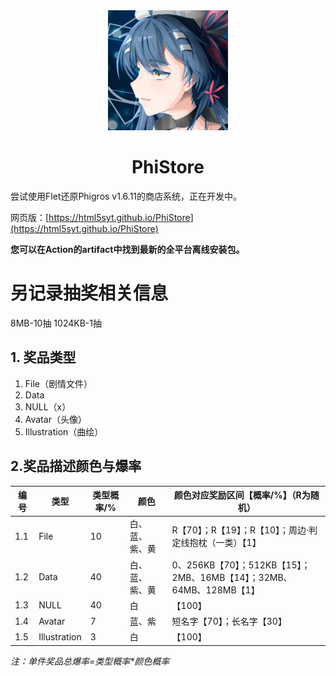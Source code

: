 <div align=center>
<img src="https://github.com/html5syt/PhiStore/blob/master/src/assets/icon.png" >
</div>
<h1 align="center">PhiStore</h1>

尝试使用Flet还原Phigros v1.6.11的商店系统，正在开发中。

网页版：[https://html5syt.github.io/PhiStore](https://html5syt.github.io/PhiStore)

**您可以在Action的artifact中找到最新的全平台离线安装包。**

# 另记录抽奖相关信息

8MB-10抽
1024KB-1抽

## 1. 奖品类型

1. File（剧情文件）
2. Data
3. NULL（x）
4. Avatar（头像）
5. Illustration（曲绘）

## 2.奖品描述颜色与爆率

| 编号  | 类型           | 类型概率/% | 颜色      | 颜色对应奖励区间【概率/%】（R为随机）                                  |
| --- | ------------ | ------ | ------- | ----------------------------------------------------- |
| 1.1 | File         | 10     | 白、蓝、紫、黄 | R【70】；R【19】；R【10】；周边·判定线抱枕（一类）【1】                     |
| 1.2 | Data         | 40     | 白、蓝、紫、黄 | 0、256KB【70】；512KB【15】；2MB、16MB【14】；32MB、64MB、128MB【1】 |
| 1.3 | NULL         | 40     | 白       | 【100】                                                 |
| 1.4 | Avatar       | 7      | 蓝、紫     | 短名字【70】；长名字【30】                                       |
| 1.5 | Illustration | 3      | 白       | 【100】                                                 |

*注：单件奖品总爆率=类型概率\*颜色概率*
